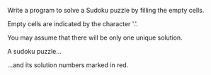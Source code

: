 
Write a program to solve a Sudoku puzzle by filling the empty cells.

Empty cells are indicated by the character '.'.

You may assume that there will be only one unique solution.


A sudoku puzzle...


...and its solution numbers marked in red.

